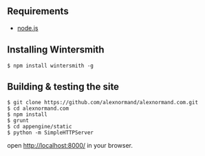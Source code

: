 Requirements
------------

   * [node.js](http://nodejs.org/)


Installing Wintersmith
----------------------

    $ npm install wintersmith -g

Building & testing the site
----------------------------

    $ git clone https://github.com/alexnormand/alexnormand.com.git
    $ cd alexnormand.com
    $ npm install
    $ grunt
    $ cd appengine/static
    $ python -m SimpleHTTPServer

open [http://localhost:8000/](http://localhost:8000/) in your browser.





